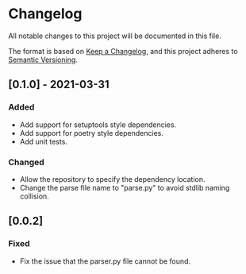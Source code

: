 # Changelog
All notable changes to this project will be documented in this file.

The format is based on [Keep a Changelog](https://keepachangelog.com/en/1.0.0/),
and this project adheres to [Semantic Versioning](https://semver.org/spec/v2.0.0.html).

## [0.1.0] - 2021-03-31

### Added

- Add support for setuptools style dependencies.
- Add support for poetry style dependencies.
- Add unit tests.

### Changed
- Allow the repository to specify the dependency location.
- Change the parse file name to "parse.py" to avoid stdlib naming collision.

## [0.0.2]

### Fixed
- Fix the issue that the parser.py file cannot be found.
